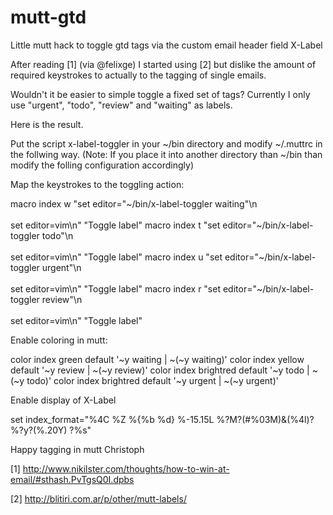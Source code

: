 mutt-gtd
========

Little mutt hack to toggle gtd tags via the custom email header field X-Label 

After reading [1] (via @felixge) I started using [2] but dislike the amount of required keystrokes to actually to the tagging of single emails.

Wouldn't it be easier to simple toggle a fixed set of tags? Currently I only use "urgent", "todo", "review" and "waiting" as labels.

Here is the result.

Put the script x-label-toggler in your ~/bin directory and modify ~/.muttrc in the follwing way. (Note: If you place it into another directory than ~/bin than modify the folling configuration accordingly)

Map the keystrokes to the toggling action:

macro index <esc>w "<enter-command>set editor=\"~/bin/x-label-toggler waiting\"\n\
<edit><next-undeleted>\
<enter-command>set editor=vim\n" "Toggle label"
macro index <esc>t "<enter-command>set editor=\"~/bin/x-label-toggler todo\"\n\
<edit><next-undeleted>\
<enter-command>set editor=vim\n" "Toggle label"
macro index <esc>u "<enter-command>set editor=\"~/bin/x-label-toggler urgent\"\n\
<edit><next-undeleted>\
<enter-command>set editor=vim\n" "Toggle label"
macro index <esc>r "<enter-command>set editor=\"~/bin/x-label-toggler review\"\n\
<edit><next-undeleted>\
<enter-command>set editor=vim\n" "Toggle label"

Enable coloring in mutt:

color index green default '~y waiting | ~(~y waiting)'
color index yellow default '~y review | ~(~y review)'
color index brightred default '~y todo | ~(~y todo)'
color index brightred default '~y urgent | ~(~y urgent)'

Enable display of X-Label

set index_format="%4C %Z %{%b %d} %-15.15L %?M?(#%03M)&(%4l)? %?y?(%.20Y) ?%s"


Happy tagging in mutt
Christoph


[1] http://www.nikilster.com/thoughts/how-to-win-at-email/#sthash.PvTgsQ0I.dpbs

[2] http://blitiri.com.ar/p/other/mutt-labels/
